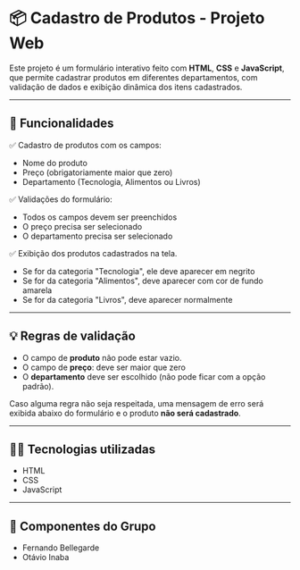 # 📦 Cadastro de Produtos - Projeto Web

Este projeto é um formulário interativo feito com **HTML**, **CSS** e **JavaScript**, que permite cadastrar produtos em diferentes departamentos, com validação de dados e exibição dinâmica dos itens cadastrados.

---

## 🧪 Funcionalidades

✅ Cadastro de produtos com os campos:
- Nome do produto  
- Preço (obrigatoriamente maior que zero)  
- Departamento (Tecnologia, Alimentos ou Livros)

✅ Validações do formulário:
- Todos os campos devem ser preenchidos  
- O preço precisa ser selecionado
- O departamento precisa ser selecionado  

✅ Exibição dos produtos cadastrados na tela.
- Se for da categoria "Tecnologia", ele deve aparecer em negrito
- Se for da categoria "Alimentos", deve aparecer com cor de fundo amarela
- Se for da categoria "Livros", deve aparecer normalmente
---

## 💡 Regras de validação

- O campo de **produto** não pode estar vazio.  
- O campo de **preço**: deve ser maior que zero   
- O **departamento** deve ser escolhido (não pode ficar com a opção padrão).

Caso alguma regra não seja respeitada, uma mensagem de erro será exibida abaixo do formulário e o produto **não será cadastrado**.

---

## 🧑‍💻 Tecnologias utilizadas

- HTML
- CSS
- JavaScript 

---

## 🧑 Componentes do Grupo

- Fernando Bellegarde
- Otávio Inaba
